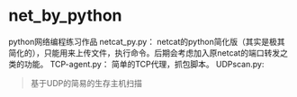 # net_by_python
python网络编程练习作品
netcat_py.py：
    netcat的python简化版（其实是极其简化的），只能用来上传文件，执行命令。后期会考虑加入原netcat的端口转发之类的功能。
TCP-agent.py：
    简单的TCP代理，抓包脚本。
UDPscan.py:
>基于UDP的简易的生存主机扫描
